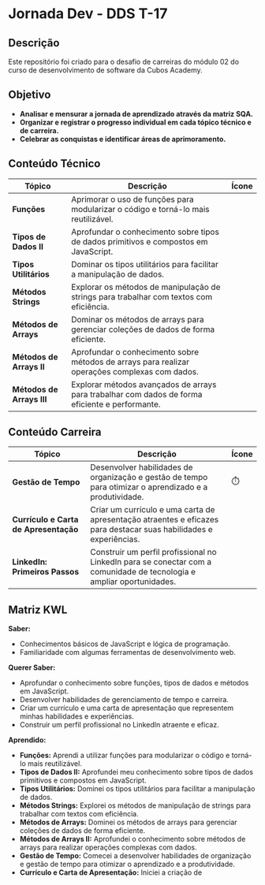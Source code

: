 # Jornada Dev - DDS T-17 

## Descrição

Este repositório foi criado para o desafio de carreiras do módulo 02 do curso de desenvolvimento de software da Cubos Academy.

## Objetivo

* **Analisar e mensurar a jornada de aprendizado através da matriz SQA.**
* **Organizar e registrar o progresso individual em cada tópico técnico e de carreira.**
* **Celebrar as conquistas e identificar áreas de aprimoramento.**

## Conteúdo Técnico

| Tópico | Descrição | Ícone |
|---|---|---|
| **Funções** | Aprimorar o uso de funções para modularizar o código e torná-lo mais reutilizável. | ️ |
| **Tipos de Dados II** | Aprofundar o conhecimento sobre tipos de dados primitivos e compostos em JavaScript. | ️ |
| **Tipos Utilitários** | Dominar os tipos utilitários para facilitar a manipulação de dados. |  |
| **Métodos Strings** | Explorar os métodos de manipulação de strings para trabalhar com textos com eficiência. |  |
| **Métodos de Arrays** | Dominar os métodos de arrays para gerenciar coleções de dados de forma eficiente. |  |
| **Métodos de Arrays II** | Aprofundar o conhecimento sobre métodos de arrays para realizar operações complexas com dados. |  |
| **Métodos de Arrays III** | Explorar métodos avançados de arrays para trabalhar com dados de forma eficiente e performante. |  |

## Conteúdo Carreira

| Tópico | Descrição | Ícone |
|---|---|---|
| **Gestão de Tempo** | Desenvolver habilidades de organização e gestão de tempo para otimizar o aprendizado e a produtividade. | ⏱️ |
| **Currículo e Carta de Apresentação** | Criar um currículo e uma carta de apresentação atraentes e eficazes para destacar suas habilidades e experiências. |  |
| **LinkedIn: Primeiros Passos** | Construir um perfil profissional no LinkedIn para se conectar com a comunidade de tecnologia e ampliar oportunidades. |  |

## Matriz KWL

**Saber:**

* Conhecimentos básicos de JavaScript e lógica de programação.
* Familiaridade com algumas ferramentas de desenvolvimento web.

**Querer Saber:**

* Aprofundar o conhecimento sobre funções, tipos de dados e métodos em JavaScript.
* Desenvolver habilidades de gerenciamento de tempo e carreira.
* Criar um currículo e uma carta de apresentação que representem minhas habilidades e experiências.
* Construir um perfil profissional no LinkedIn atraente e eficaz.

**Aprendido:**

* **Funções:** Aprendi a utilizar funções para modularizar o código e torná-lo mais reutilizável.
* **Tipos de Dados II:** Aprofundei meu conhecimento sobre tipos de dados primitivos e compostos em JavaScript.
* **Tipos Utilitários:** Dominei os tipos utilitários para facilitar a manipulação de dados.
* **Métodos Strings:** Explorei os métodos de manipulação de strings para trabalhar com textos com eficiência.
* **Métodos de Arrays:** Dominei os métodos de arrays para gerenciar coleções de dados de forma eficiente.
* **Métodos de Arrays II:** Aprofundei o conhecimento sobre métodos de arrays para realizar operações complexas com dados.
* **Gestão de Tempo:** Comecei a desenvolver habilidades de organização e gestão de tempo para otimizar o aprendizado e a produtividade.
* **Currículo e Carta de Apresentação:** Iniciei a criação de
